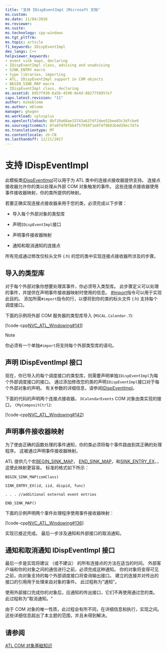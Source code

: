 ```yaml
---
title: "支持 IDispEventImpl |Microsoft 文档"
ms.custom: 
ms.date: 11/04/2016
ms.reviewer: 
ms.suite: 
ms.technology: cpp-windows
ms.tgt_pltfrm: 
ms.topic: article
f1_keywords: IDispEventImpl
dev_langs: C++
helpviewer_keywords:
- event sink maps, declaring
- IDispEventImpl class, advising and unadvising
- SINK_ENTRY macro
- type libraries, importing
- ATL, IDispEventImpl support in COM objects
- BEGIN_SINK_MAP macro
- IDispEventImpl class, declaring
ms.assetid: b957f930-6a5b-4598-8e4d-8027759957e7
caps.latest.revision: "11"
author: mikeblome
ms.author: mblome
manager: ghogen
ms.workload: cplusplus
ms.openlocfilehash: 8bf10a68ae15743a637df2dee52bee83c3dfcbe0
ms.sourcegitcommit: 8fa8fdf0fbb4f57950f1e8f4f9b81b4d39ec7d7a
ms.translationtype: MT
ms.contentlocale: zh-CN
ms.lasthandoff: 12/21/2017
---
```

# <a name="supporting-idispeventimpl"></a>支持 IDispEventImpl
此模板类[IDispEventImpl](../atl/reference/idispeventimpl-class.md)可以用于为 ATL 类中的连接点接收器提供支持。 连接点接收器允许你的类以处理从外部 COM 对象触发的事件。 这些连接点接收器使用事件接收器映射，你的类所提供的映射。  
  
 若要正确实现连接点接收器来用于您的类，必须完成以下步骤：  
  
-   导入每个外部对象的类型库  
  
-   声明`IDispEventImpl`接口  
  
-   声明事件接收器映射  
  
-   通知和取消通知的连接点  
  
 所有完成通过修改仅标头文件 (.h) 的您的类中实现连接点接收器所涉及的步骤。  
  
## <a name="importing-the-type-libraries"></a>导入的类型库  
 对于每个外部对象你想要处理其事件，你必须导入类型库。 此步骤定义可以处理的事件，并提供在声明事件接收器映射时使用的信息。 [#Import](../preprocessor/hash-import-directive-cpp.md)指令可以用于实现此目的。 添加所需`#import`指令的行，以便将到你的类的标头文件 (.h) 支持每个调度接口。  
  
 下面的示例将外部 COM 服务器的类型库导入 (`MSCAL.Calendar.7`):  
  
 [!code-cpp[NVC_ATL_Windowing#141](../atl/codesnippet/cpp/supporting-idispeventimpl_1.h)]  
  
> [!NOTE]
>  你必须有一个单独`#import`将支持每个外部类型库的语句。  
  
## <a name="declaring-the-idispeventimpl-interfaces"></a>声明 IDispEventImpl 接口  
 现在，你已导入的每个调度接口的类型库，则需要声明单独`IDispEventImpl`为每个外部调度接口的接口。 通过添加修改您的类的声明`IDispEventImpl`接口对于每个外部对象的声明。 有关参数的详细信息，请参阅[IDispEventImpl](../atl/reference/idispeventimpl-class.md)。  
  
 下面的代码的声明两个连接点接收器， `DCalendarEvents` COM 对象由类实现的接口， `CMyCompositCtrl2`:  
  
 [!code-cpp[NVC_ATL_Windowing#142](../atl/codesnippet/cpp/supporting-idispeventimpl_2.h)]  
  
## <a name="declaring-an-event-sink-map"></a>声明事件接收器映射  
 为了使由正确的函数处理的事件通知，你的类必须将每个事件路由到其正确的处理程序。 这被通过声明事件接收器映射。  
  
 ATL 提供几个宏[BEGIN_SINK_MAP](reference/composite-control-macros.md#begin_sink_map)， [END_SINK_MAP](reference/composite-control-macros.md#end_sink_map)，和[SINK_ENTRY_EX](reference/composite-control-macros.md#sink_entry_ex)，，这使此映射更容易。 标准的格式如下所示：  
  
 `BEGIN_SINK_MAP(comClass)`  
  
 `SINK_ENTRY_EX(id, iid, dispid, func)`  
  
 `. . . //additional external event entries`  
  
 `END_SINK_MAP()`  
  
 下面的示例声明两个事件处理程序使用事件接收器映射：  
  
 [!code-cpp[NVC_ATL_Windowing#136](../atl/codesnippet/cpp/supporting-idispeventimpl_3.h)]  
  
 实现已接近完成。 最后一步涉及通知和外部接口的取消通知。  
  
## <a name="advising-and-unadvising-the-idispeventimpl-interfaces"></a>通知和取消通知 IDispEventImpl 接口  
 最后一步是实现将建议 （或不建议） 的所有连接点的方法在适当的时间。 外部客户端和你的对象之间的通信进行之前，必须完成这种通知。 你的对象将变得可见之前，向对象支持的每个外部调度接口将查询输出接口。 建立的连接并对传出的接口的引用用于处理来自对象的事件。 此过程称为"通知"。  
  
 使用外部接口完成你的对象后，应通知的传出接口，它们不再使用通过您的类。 此过程称为"取消通知。"  
  
 由于 COM 对象的唯一性质，此过程会有所不同，在详细信息和执行，实现之间。 这些详细信息超出了本主题的范围，并且未得到解决。  
  
## <a name="see-also"></a>请参阅  
 [ATL COM 对象基础知识](../atl/fundamentals-of-atl-com-objects.md)

